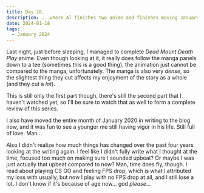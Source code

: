 ```yaml
---
title: Day 18.
description: ...where Al finishes two anime and finishes moving January 2020 to the 2020 project.
date: 2024-01-18
tags: 
  - January 2024
---
```


Last night, just before sleeping, I managed to complete *Dead Mount Death Play* anime. Even though looking at it, it really does follow the manga panels down to a tee (sometimes this is a good thing), the animation just cannot be compared to the manga, unfortunately. The manga is also very *dense*, so the slightest thing they cut affects my enjoyment of the story as a whole (and they cut a *lot*). 

This is still only the first part though, there's still the second part that I haven't watched yet, so I'll be sure to watch that as well to form a complete review of this series.

I also have moved the entire month of January 2020 in writing to the blog now, and it was fun to see a younger me still having vigor in his life. Still full of love. Man...

Also I didn't realize how much things has changed over the past four years looking at the writing again. I feel like I didn't fully write what I thought at the time, focused too much on making sure I sounded upbeat? Or maybe I was just actually that upbeat compared to now? Man, time does fly, though. I read about playing CS GO and feeling FPS drop, which is what I attributed my loss with usually, but now I play with no FPS drop at all, and I still lose a lot. I don't know if it's because of age now... god *please*...